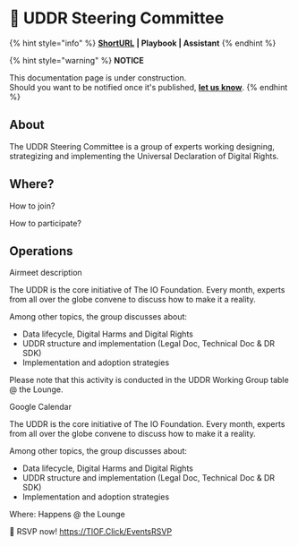 # 📑 UDDR Steering Committee

{% hint style="info" %}
[**ShortURL**](https://tiof.click/TUUDDRSC) **| Playbook | Assistant**
{% endhint %}



{% hint style="warning" %}
**NOTICE**

This documentation page is under construction.\
Should you want to be notified once it's published, [**let us know**](https://tiof.click/TIOFTarianUpdatesService).
{% endhint %}



## About

The UDDR Steering Committee is a group of experts working designing, strategizing and implementing the Universal Declaration of Digital Rights.



## Where?





How to join?



How to participate?





## Operations

Airmeet description

The UDDR is the core initiative of The IO Foundation. Every month, experts from all over the globe convene to discuss how to make it a reality.

Among other topics, the group discusses about:

* Data lifecycle, Digital Harms and Digital Rights
* UDDR structure and implementation (Legal Doc, Technical Doc & DR SDK)
* Implementation and adoption strategies

Please note that this activity is conducted in the UDDR Working Group table @ the Lounge.



&#x20;Google Calendar

The UDDR is the core initiative of The IO Foundation. Every month, experts from all over the globe convene to discuss how to make it a reality.

Among other topics, the group discusses about:

* Data lifecycle, Digital Harms and Digital Rights
* UDDR structure and implementation (Legal Doc, Technical Doc & DR SDK)
* Implementation and adoption strategies

Where: Happens @ the Lounge

🎫 RSVP now! https://TIOF.Click/EventsRSVP













